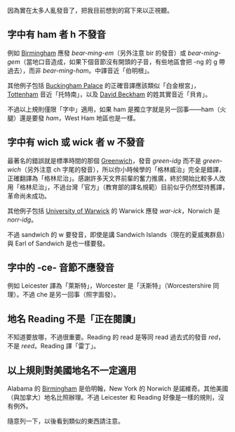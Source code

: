 因為實在太多人亂發音了，把我目前想到的寫下來以正視聽。

## 字中有 ham 者 h 不發音

例如 [Birmingham](http://zh.wikipedia.org/wiki/伯明翰) 應發 *bear-ming-em*（另外注意 bir 的發音）或 *bear-ming-gem*（當地口音造成，如果下個音節沒有開頭的子音，有些地區會把 -ng 的 g 帶過去），而非 *bear-ming-ham*。中譯音近「伯明根」。
    
其他例子包括 [Buckingham Palace](http://zh.wikipedia.org/wiki/白金汉宫) 的正確音譯應該類似「白金根宮」，[Tottenham](http://zh.wikipedia.org/wiki/托特納姆) 音近「托特南」，以及 [David Beckham](http://zh.wikipedia.org/wiki/大卫·贝克汉姆) 的姓其實音近「貝肯」。
    
不過以上規則僅限「字中」適用，如果 ham 是獨立字就是另一回事——ham（火腿）還是要發 *ham*，West Ham 地區也是一樣。
<!--more-->
## 字中有 wich 或 wick 者 w 不發音

最著名的錯誤就是標準時間的那個 [Greenwich](http://zh.wikipedia.org/wiki/格林尼治)，發音 *green-idg* 而不是 *green-wich*（另外注意 ch 字尾的發音），所以你小時候學的「格林威治」完全是錯譯，正確翻譯為「格林尼治」。感謝許多天文界前輩的奮力推廣，終於開始比較多人改用「格林尼治」，不過台灣「官方」（教育部的譯名規範）目前似乎仍然堅持舊譯，革命尚未成功。

其他例子包括 [University of Warwick](http://zh.wikipedia.org/wiki/华威大学) 的 Warwick 應發 *war-ick*，Norwich 是 *norr-idg*。

不過 sandwich 的 w 要發音，即使是講 Sandwich Islands（現在的夏威夷群島）與 Earl of Sandwich 是也一樣要發。

## 字中的 -ce- 音節不應發音

例如 Leicester 譯為「萊斯特」，Worcester 是「沃斯特」（Worcestershire 同理）。不過 che 是另一回事（照字面發）。

## 地名 Reading 不是「正在閱讀」

不知道要放哪，不過很重要。Reading 的 read 是等同 read 過去式的發音 *red*，不是 *reed*。Reading 譯「雷丁」。

## 以上規則對美國地名不一定適用

Alabama 的 [Birmingham](http://zh.wikipedia.org/wiki/伯明翰_(亚拉巴马州)) 是伯明翰，New York 的 Norwich 是諾維奇。其他美國（與加拿大）地名比照辦理。不過 Leicester 和 Reading 好像是一樣的規則，沒有例外。

隨意列一下，以後看到類似的東西請注意。